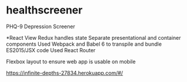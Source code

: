 # healthscreener
PHQ-9 Depression Screener 

*React View
Redux handles state
Separate presentational and container components
Used Webpack and Babel 6 to transpile and bundle ES2015/JSX code
Used React Router

Flexbox layout to ensure web app is usable on mobile

https://infinite-depths-27834.herokuapp.com/#/
